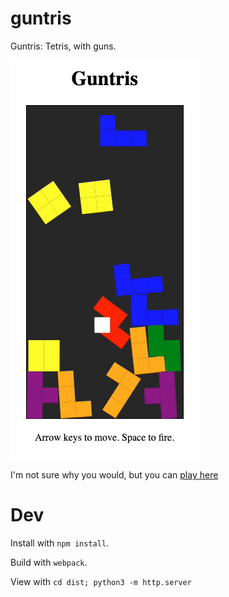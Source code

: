 # guntris
Guntris: Tetris, with guns.

![Guntris video](https://github.com/detry322/guntris/blob/master/docs/guntris.gif?raw=true)

I'm not sure why you would, but you can [play here](https://jack.plus/guntris/)

# Dev

Install with `npm install`.

Build with `webpack`.

View with `cd dist; python3 -m http.server`
